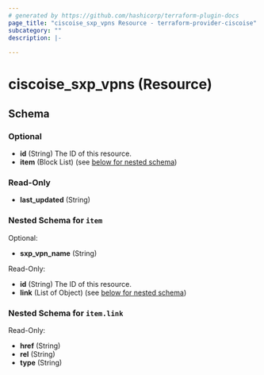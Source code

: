 ```yaml
---
# generated by https://github.com/hashicorp/terraform-plugin-docs
page_title: "ciscoise_sxp_vpns Resource - terraform-provider-ciscoise"
subcategory: ""
description: |-
  
---
```


# ciscoise_sxp_vpns (Resource)





<!-- schema generated by tfplugindocs -->
## Schema

### Optional

- **id** (String) The ID of this resource.
- **item** (Block List) (see [below for nested schema](#nestedblock--item))

### Read-Only

- **last_updated** (String)

<a id="nestedblock--item"></a>
### Nested Schema for `item`

Optional:

- **sxp_vpn_name** (String)

Read-Only:

- **id** (String) The ID of this resource.
- **link** (List of Object) (see [below for nested schema](#nestedatt--item--link))

<a id="nestedatt--item--link"></a>
### Nested Schema for `item.link`

Read-Only:

- **href** (String)
- **rel** (String)
- **type** (String)



